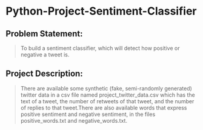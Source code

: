 # Python-Project-Sentiment-Classifier

## Problem Statement: 
>To build a sentiment classifier, which will detect how positive or negative a tweet is.

## Project Description:
> There are available some synthetic (fake, semi-randomly generated) twitter data in a csv file named project_twitter_data.csv which has the text of a tweet, the number of retweets of that tweet, and the number of replies to that tweet.There are also available  words that express positive sentiment and negative sentiment, in the files positive_words.txt and negative_words.txt.
